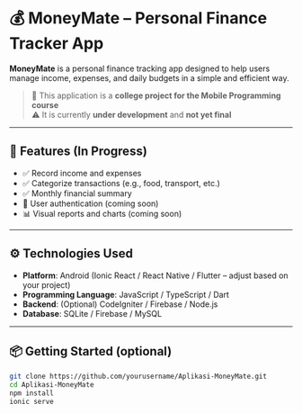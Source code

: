 # 💰 MoneyMate – Personal Finance Tracker App

**MoneyMate** is a personal finance tracking app designed to help users manage income, expenses, and daily budgets in a simple and efficient way.

> 📌 This application is a **college project for the Mobile Programming course**  
> ⚠️ It is currently **under development** and **not yet final**

---

## 🚀 Features (In Progress)

- ✅ Record income and expenses
- ✅ Categorize transactions (e.g., food, transport, etc.)
- ✅ Monthly financial summary
- 🔐 User authentication (coming soon)
- 📊 Visual reports and charts (coming soon)

---

## ⚙️ Technologies Used

- **Platform**: Android (Ionic React / React Native / Flutter – adjust based on your project)
- **Programming Language**: JavaScript / TypeScript / Dart
- **Backend**: (Optional) CodeIgniter / Firebase / Node.js
- **Database**: SQLite / Firebase / MySQL

---

## 📦 Getting Started (optional)

```bash
git clone https://github.com/yourusername/Aplikasi-MoneyMate.git
cd Aplikasi-MoneyMate
npm install
ionic serve
